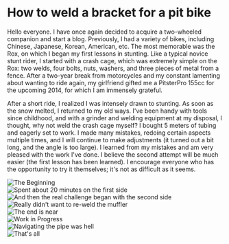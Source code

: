 # How to weld a bracket for a pit bike

Hello everyone. I have once again decided to acquire a two-wheeled companion and start a blog. Previously, I had a variety of bikes, including Chinese, Japanese, Korean, American, etc. The most memorable was the Rox, on which I began my first lessons in stunting. Like a typical novice stunt rider, I started with a crash cage, which was extremely simple on the Rox: two welds, four bolts, nuts, washers, and three pieces of metal from a fence. After a two-year break from motorcycles and my constant lamenting about wanting to ride again, my girlfriend gifted me a PitsterPro 155cc for the upcoming 2014, for which I am immensely grateful. 

After a short ride, I realized I was intensely drawn to stunting. As soon as the snow melted, I returned to my old ways. I've been handy with tools since childhood, and with a grinder and welding equipment at my disposal, I thought, why not weld the crash cage myself? I bought 5 meters of tubing and eagerly set to work. I made many mistakes, redoing certain aspects multiple times, and I will continue to make adjustments (it turned out a bit long, and the angle is too large). I learned from my mistakes and am very pleased with the work I've done. I believe the second attempt will be much easier (the first lesson has been learned). I encourage everyone who has the opportunity to try it themselves; it's not as difficult as it seems.

![The Beginning](../../static/img/67a014.jpg)  
![Spent about 20 minutes on the first side](../../static/img/2791f2.jpg)  
![And then the real challenge began with the second side](../../static/img/14ab78.jpg)  
![Really didn't want to re-weld the muffler](../../static/img/3e75c3.jpg)  
![The end is near](../../static/img/22ba2e.jpg)  
![Work in Progress](../../static/img/1ebec1.jpg)  
![Navigating the pipe was hell](../../static/img/2807d4.jpg)  
![That's all](../../static/img/b67b33.jpg)